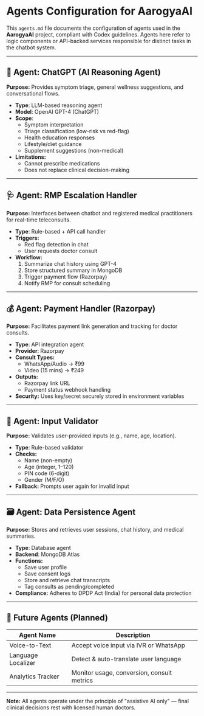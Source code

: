 # Agents Configuration for AarogyaAI

This `agents.md` file documents the configuration of agents used in the **AarogyaAI** project, compliant with Codex guidelines. Agents here refer to logic components or API-backed services responsible for distinct tasks in the chatbot system.

---

## 🤖 Agent: ChatGPT (AI Reasoning Agent)
**Purpose:** Provides symptom triage, general wellness suggestions, and conversational flows.

- **Type**: LLM-based reasoning agent
- **Model**: OpenAI GPT-4 (ChatGPT)
- **Scope**:
  - Symptom interpretation
  - Triage classification (low-risk vs red-flag)
  - Health education responses
  - Lifestyle/diet guidance
  - Supplement suggestions (non-medical)
- **Limitations:**
  - Cannot prescribe medications
  - Does not replace clinical decision-making

---

## 🩺 Agent: RMP Escalation Handler
**Purpose:** Interfaces between chatbot and registered medical practitioners for real-time teleconsults.

- **Type**: Rule-based + API call handler
- **Triggers:**
  - Red flag detection in chat
  - User requests doctor consult
- **Workflow:**
  1. Summarize chat history using GPT-4
  2. Store structured summary in MongoDB
  3. Trigger payment flow (Razorpay)
  4. Notify RMP for consult scheduling

---

## 💰 Agent: Payment Handler (Razorpay)
**Purpose:** Facilitates payment link generation and tracking for doctor consults.

- **Type**: API integration agent
- **Provider**: Razorpay
- **Consult Types:**
  - WhatsApp/Audio → ₹99
  - Video (15 mins) → ₹249
- **Outputs:**
  - Razorpay link URL
  - Payment status webhook handling
- **Security:** Uses key/secret securely stored in environment variables

---

## 🧠 Agent: Input Validator
**Purpose:** Validates user-provided inputs (e.g., name, age, location).

- **Type**: Rule-based validator
- **Checks:**
  - Name (non-empty)
  - Age (integer, 1–120)
  - PIN code (6-digit)
  - Gender (M/F/O)
- **Fallback:** Prompts user again for invalid input

---

## 🗃️ Agent: Data Persistence Agent
**Purpose:** Stores and retrieves user sessions, chat history, and medical summaries.

- **Type**: Database agent
- **Backend**: MongoDB Atlas
- **Functions:**
  - Save user profile
  - Save consent logs
  - Store and retrieve chat transcripts
  - Tag consults as pending/completed
- **Compliance:** Adheres to DPDP Act (India) for personal data protection

---

## 🔄 Future Agents (Planned)
| Agent Name        | Description                                |
|------------------|--------------------------------------------|
| Voice-to-Text     | Accept voice input via IVR or WhatsApp     |
| Language Localizer| Detect & auto-translate user language      |
| Analytics Tracker | Monitor usage, conversion, consult metrics |

---

**Note:** All agents operate under the principle of "assistive AI only" — final clinical decisions rest with licensed human doctors.
